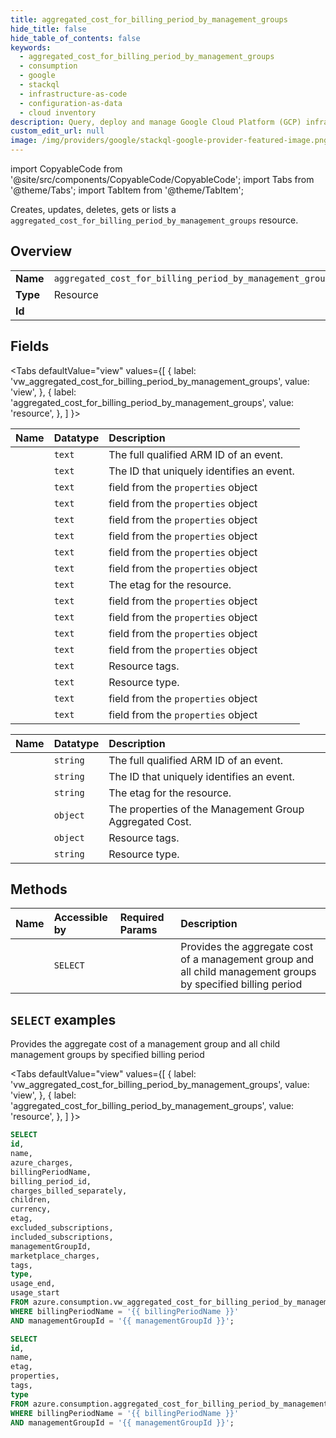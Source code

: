 ```yaml
---
title: aggregated_cost_for_billing_period_by_management_groups
hide_title: false
hide_table_of_contents: false
keywords:
  - aggregated_cost_for_billing_period_by_management_groups
  - consumption
  - google
  - stackql
  - infrastructure-as-code
  - configuration-as-data
  - cloud inventory
description: Query, deploy and manage Google Cloud Platform (GCP) infrastructure and resources using SQL
custom_edit_url: null
image: /img/providers/google/stackql-google-provider-featured-image.png
---
```


import CopyableCode from '@site/src/components/CopyableCode/CopyableCode';
import Tabs from '@theme/Tabs';
import TabItem from '@theme/TabItem';

Creates, updates, deletes, gets or lists a <code>aggregated_cost_for_billing_period_by_management_groups</code> resource.

## Overview
<table><tbody>
<tr><td><b>Name</b></td><td><code>aggregated_cost_for_billing_period_by_management_groups</code></td></tr>
<tr><td><b>Type</b></td><td>Resource</td></tr>
<tr><td><b>Id</b></td><td><CopyableCode code="azure.consumption.aggregated_cost_for_billing_period_by_management_groups" /></td></tr>
</tbody></table>

## Fields
<Tabs
    defaultValue="view"
    values={[
        { label: 'vw_aggregated_cost_for_billing_period_by_management_groups', value: 'view', },
        { label: 'aggregated_cost_for_billing_period_by_management_groups', value: 'resource', },
    ]
}>
<TabItem value="view">

| Name | Datatype | Description |
|:-----|:---------|:------------|
| <CopyableCode code="id" /> | `text` | The full qualified ARM ID of an event. |
| <CopyableCode code="name" /> | `text` | The ID that uniquely identifies an event.  |
| <CopyableCode code="azure_charges" /> | `text` | field from the `properties` object |
| <CopyableCode code="billingPeriodName" /> | `text` | field from the `properties` object |
| <CopyableCode code="billing_period_id" /> | `text` | field from the `properties` object |
| <CopyableCode code="charges_billed_separately" /> | `text` | field from the `properties` object |
| <CopyableCode code="children" /> | `text` | field from the `properties` object |
| <CopyableCode code="currency" /> | `text` | field from the `properties` object |
| <CopyableCode code="etag" /> | `text` | The etag for the resource. |
| <CopyableCode code="excluded_subscriptions" /> | `text` | field from the `properties` object |
| <CopyableCode code="included_subscriptions" /> | `text` | field from the `properties` object |
| <CopyableCode code="managementGroupId" /> | `text` | field from the `properties` object |
| <CopyableCode code="marketplace_charges" /> | `text` | field from the `properties` object |
| <CopyableCode code="tags" /> | `text` | Resource tags. |
| <CopyableCode code="type" /> | `text` | Resource type. |
| <CopyableCode code="usage_end" /> | `text` | field from the `properties` object |
| <CopyableCode code="usage_start" /> | `text` | field from the `properties` object |
</TabItem>
<TabItem value="resource">

| Name | Datatype | Description |
|:-----|:---------|:------------|
| <CopyableCode code="id" /> | `string` | The full qualified ARM ID of an event. |
| <CopyableCode code="name" /> | `string` | The ID that uniquely identifies an event.  |
| <CopyableCode code="etag" /> | `string` | The etag for the resource. |
| <CopyableCode code="properties" /> | `object` | The properties of the Management Group Aggregated Cost. |
| <CopyableCode code="tags" /> | `object` | Resource tags. |
| <CopyableCode code="type" /> | `string` | Resource type. |
</TabItem></Tabs>

## Methods
| Name | Accessible by | Required Params | Description |
|:-----|:--------------|:----------------|:------------|
| <CopyableCode code="get" /> | `SELECT` | <CopyableCode code="billingPeriodName, managementGroupId" /> | Provides the aggregate cost of a management group and all child management groups by specified billing period |

## `SELECT` examples

Provides the aggregate cost of a management group and all child management groups by specified billing period

<Tabs
    defaultValue="view"
    values={[
        { label: 'vw_aggregated_cost_for_billing_period_by_management_groups', value: 'view', },
        { label: 'aggregated_cost_for_billing_period_by_management_groups', value: 'resource', },
    ]
}>
<TabItem value="view">

```sql
SELECT
id,
name,
azure_charges,
billingPeriodName,
billing_period_id,
charges_billed_separately,
children,
currency,
etag,
excluded_subscriptions,
included_subscriptions,
managementGroupId,
marketplace_charges,
tags,
type,
usage_end,
usage_start
FROM azure.consumption.vw_aggregated_cost_for_billing_period_by_management_groups
WHERE billingPeriodName = '{{ billingPeriodName }}'
AND managementGroupId = '{{ managementGroupId }}';
```
</TabItem>
<TabItem value="resource">


```sql
SELECT
id,
name,
etag,
properties,
tags,
type
FROM azure.consumption.aggregated_cost_for_billing_period_by_management_groups
WHERE billingPeriodName = '{{ billingPeriodName }}'
AND managementGroupId = '{{ managementGroupId }}';
```
</TabItem></Tabs>

